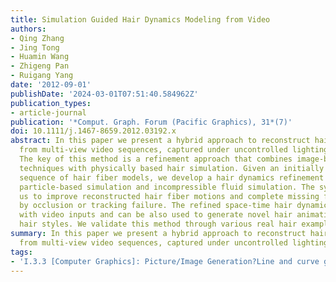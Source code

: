 ```yaml
---
title: Simulation Guided Hair Dynamics Modeling from Video
authors:
- Qing Zhang
- Jing Tong
- Huamin Wang
- Zhigeng Pan
- Ruigang Yang
date: '2012-09-01'
publishDate: '2024-03-01T07:51:40.584962Z'
publication_types:
- article-journal
publication: '*Comput. Graph. Forum (Pacific Graphics), 31*(7)'
doi: 10.1111/j.1467-8659.2012.03192.x
abstract: In this paper we present a hybrid approach to reconstruct hair dynamics
  from multi-view video sequences, captured under uncontrolled lighting conditions.
  The key of this method is a refinement approach that combines image-based reconstruction
  techniques with physically based hair simulation. Given an initially reconstructed
  sequence of hair fiber models, we develop a hair dynamics refinement system using
  particle-based simulation and incompressible fluid simulation. The system allows
  us to improve reconstructed hair fiber motions and complete missing fibers caused
  by occlusion or tracking failure. The refined space-time hair dynamics are consistent
  with video inputs and can be also used to generate novel hair animations of different
  hair styles. We validate this method through various real hair examples.
summary: In this paper we present a hybrid approach to reconstruct hair dynamics
  from multi-view video sequences, captured under uncontrolled lighting conditions.  
tags:
- 'I.3.3 [Computer Graphics]: Picture/Image Generation?Line and curve generation'
---
```

